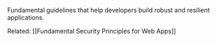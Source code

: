 


Fundamental guidelines that help developers build robust and resilient applications.

Related: [[Fundamental Security Principles for Web Apps]]